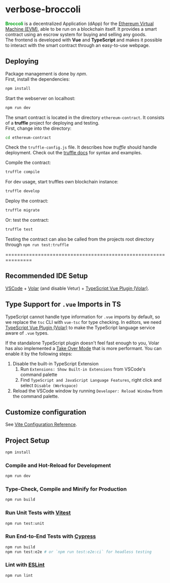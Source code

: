 # verbose-broccoli

<strong style="color:#06a71b;">Broccoli</strong> is a decentralized Application (dApp) for the [Ethereum Virtual Machine (EVM)](https://ethereum.org/en/developers/docs/evm/), able to be run on a blockchain itself. It provides a smart contract using an escrow system for buying and selling any goods.  
The frontend is developed with **Vue** and **TypeScript** and makes it possible to interact with the smart contract through an easy-to-use webpage.

## Deploying
Package management is done by _npm_.  
First, install the dependencies:
```sh
npm install
```

Start the webserver on localhost:
```sh
npm run dev
```

The smart contract is located in the directory `ethereum-contract`. It consists of a __truffle__ project for deploying and testing.  
First, change into the directory:
```sh
cd ethereum-contract
```

Check the `truffle-config.js` file. It describes how _truffle_ should handle deployment. Check out the [truffle docs](https://trufflesuite.com/docs/truffle/quickstart.html) for syntax and examples.

Compile the contract:
```sh
truffle compile
```

For dev usage, start truffles own blockchain instance:

```sh
truffle develop
```

Deploy the contract:
```sh
truffle migrate
```

Or: test the contract:
```sh
truffle test
```

Testing the contract can also be called from the projects root directory through `npm run test:truffle`

===============================================================

## Recommended IDE Setup

[VSCode](https://code.visualstudio.com/) + [Volar](https://marketplace.visualstudio.com/items?itemName=johnsoncodehk.volar) (and disable Vetur) + [TypeScript Vue Plugin (Volar)](https://marketplace.visualstudio.com/items?itemName=johnsoncodehk.vscode-typescript-vue-plugin).

## Type Support for `.vue` Imports in TS

TypeScript cannot handle type information for `.vue` imports by default, so we replace the `tsc` CLI with `vue-tsc` for type checking. In editors, we need [TypeScript Vue Plugin (Volar)](https://marketplace.visualstudio.com/items?itemName=johnsoncodehk.vscode-typescript-vue-plugin) to make the TypeScript language service aware of `.vue` types.

If the standalone TypeScript plugin doesn't feel fast enough to you, Volar has also implemented a [Take Over Mode](https://github.com/johnsoncodehk/volar/discussions/471#discussioncomment-1361669) that is more performant. You can enable it by the following steps:

1. Disable the built-in TypeScript Extension
    1) Run `Extensions: Show Built-in Extensions` from VSCode's command palette
    2) Find `TypeScript and JavaScript Language Features`, right click and select `Disable (Workspace)`
2. Reload the VSCode window by running `Developer: Reload Window` from the command palette.

## Customize configuration

See [Vite Configuration Reference](https://vitejs.dev/config/).

## Project Setup

```sh
npm install
```

### Compile and Hot-Reload for Development

```sh
npm run dev
```

### Type-Check, Compile and Minify for Production

```sh
npm run build
```

### Run Unit Tests with [Vitest](https://vitest.dev/)

```sh
npm run test:unit
```

### Run End-to-End Tests with [Cypress](https://www.cypress.io/)

```sh
npm run build
npm run test:e2e # or `npm run test:e2e:ci` for headless testing
```

### Lint with [ESLint](https://eslint.org/)

```sh
npm run lint
```

